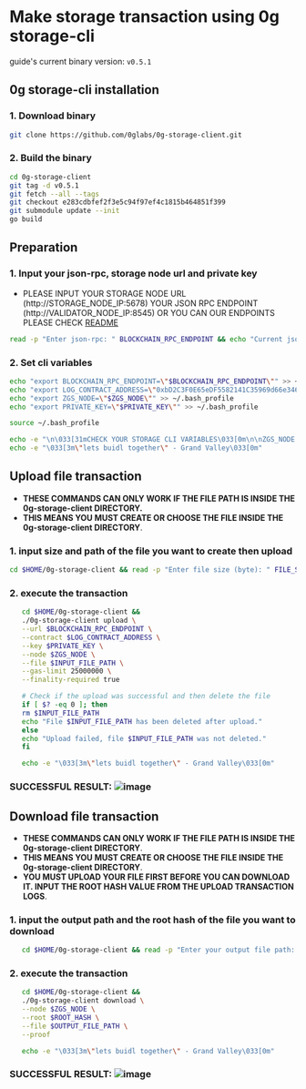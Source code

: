 # Make storage transaction using 0g storage-cli
guide's current binary version: ``v0.5.1``

## 0g storage-cli installation
### 1. Download binary
 ```bash
 git clone https://github.com/0glabs/0g-storage-client.git
 ```

### 2. Build the binary
 ```bash
 cd 0g-storage-client
 git tag -d v0.5.1
 git fetch --all --tags
 git checkout e283cdbfef2f3e5c94f97ef4c1815b464851f399
 git submodule update --init
 go build
 ```

## Preparation
### 1. Input your json-rpc, storage node url and private key
-   PLEASE INPUT YOUR STORAGE NODE URL (http://STORAGE_NODE_IP:5678) YOUR JSON RPC ENDPOINT (http://VALIDATOR_NODE_IP:8545) OR YOU CAN OUR ENDPOINTS PLEASE CHECK [README](https://github.com/hubofvalley/Testnet-Guides/blob/main/0g%20(zero-gravity)/README.md)
 ```bash
 read -p "Enter json-rpc: " BLOCKCHAIN_RPC_ENDPOINT && echo "Current json-rpc: $BLOCKCHAIN_RPC_ENDPOINT" && read -p "Enter storage node url: " ZGS_NODE && echo "Current storage node url: $ZGS_NODE" && read -sp "Enter private key: " PRIVATE_KEY && echo "Current storage private key: $PRIVATE_KEY"
 ```

### 2. Set cli variables
 ```bash
 echo "export BLOCKCHAIN_RPC_ENDPOINT=\"$BLOCKCHAIN_RPC_ENDPOINT\"" >> ~/.bash_profile
 echo "export LOG_CONTRACT_ADDRESS=\"0xbD2C3F0E65eDF5582141C35969d66e34629cC768\"" >> ~/.bash_profile
 echo "export ZGS_NODE=\"$ZGS_NODE\"" >> ~/.bash_profile
 echo "export PRIVATE_KEY=\"$PRIVATE_KEY\"" >> ~/.bash_profile

 source ~/.bash_profile

 echo -e "\n\033[31mCHECK YOUR STORAGE CLI VARIABLES\033[0m\n\nZGS_NODE: $ZGS_NODE\nLOG_CONTRACT_ADDRESS: $LOG_CONTRACT_ADDRESS\nBLOCKCHAIN_RPC_ENDPOINT: $BLOCKCHAIN_RPC_ENDPOINT\nPRIVATE_KEY: $PRIVATE_KEY \n\n"
echo -e "\033[3m\"lets buidl together\" - Grand Valley\033[0m"
 ```

## Upload file transaction
-   **THESE COMMANDS CAN ONLY WORK IF THE FILE PATH IS INSIDE THE 0g-storage-client DIRECTORY.**
-   **THIS MEANS YOU MUST CREATE OR CHOOSE THE FILE INSIDE THE 0g-storage-client DIRECTORY**.
### 1. input size and path of the file you want to create then upload
 ```bash
 cd $HOME/0g-storage-client && read -p "Enter file size (byte): " FILE_SIZE && echo "file size (byte): $FILE_SIZE" && read -p "Enter file name: " INPUT_FILE_PATH && echo "Current file name: $INPUT_FILE_PATH" && ./0g-storage-client gen --size $FILE_SIZE --file $INPUT_FILE_PATH
 ```

### 2. execute the transaction
 ```bash
    cd $HOME/0g-storage-client &&
    ./0g-storage-client upload \
    --url $BLOCKCHAIN_RPC_ENDPOINT \
    --contract $LOG_CONTRACT_ADDRESS \
    --key $PRIVATE_KEY \
    --node $ZGS_NODE \
    --file $INPUT_FILE_PATH \
    --gas-limit 25000000 \
    --finality-required true

    # Check if the upload was successful and then delete the file
    if [ $? -eq 0 ]; then
    rm $INPUT_FILE_PATH
    echo "File $INPUT_FILE_PATH has been deleted after upload."
    else
    echo "Upload failed, file $INPUT_FILE_PATH was not deleted."
    fi

    echo -e "\033[3m\"lets buidl together\" - Grand Valley\033[0m"
 ```

 ###  SUCCESSFUL RESULT: ![image](https://github.com/hubofvalley/Testnet-Guides/assets/100946299/421cb81a-3f2b-41d5-b798-e7f1897f2802)

## Download file transaction
-   **THESE COMMANDS CAN ONLY WORK IF THE FILE PATH IS INSIDE THE 0g-storage-client DIRECTORY**.
-   **THIS MEANS YOU MUST CREATE OR CHOOSE THE FILE INSIDE THE 0g-storage-client DIRECTORY**.
-   **YOU MUST UPLOAD YOUR FILE FIRST BEFORE YOU CAN DOWNLOAD IT. INPUT THE ROOT HASH VALUE FROM THE UPLOAD TRANSACTION LOGS**.

### 1. input the output path and the root hash of the file you want to download
 ```bash
    cd $HOME/0g-storage-client && read -p "Enter your output file path: " OUTPUT_FILE_PATH && echo "Current output file path: $OUTPUT_FILE_PATH" && read -p "Enter the file root hash: " ROOT_HASH && echo "Current file root hash: $ROOT_HASH"
 ```

### 2.  execute the transaction
 ```bash
    cd $HOME/0g-storage-client &&
    ./0g-storage-client download \
    --node $ZGS_NODE \
    --root $ROOT_HASH \
    --file $OUTPUT_FILE_PATH \
    --proof

    echo -e "\033[3m\"lets buidl together\" - Grand Valley\033[0m"
 ```

### SUCCESSFUL RESULT: ![image](https://github.com/hubofvalley/Testnet-Guides/assets/100946299/ea095625-ae68-427e-a626-d742dcb575a7)
